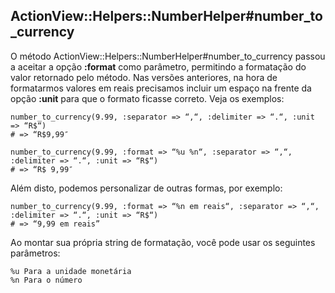 ## ActionView::Helpers::NumberHelper#number\_to\_currency

O método ActionView::Helpers::NumberHelper#number\_to\_currency passou a aceitar a opção **:format** como parâmetro, permitindo a formatação do valor retornado pelo método. Nas versões anteriores, na hora de formatarmos valores em reais precisamos incluir um espaço na frente da opção **:unit** para que o formato ficasse correto. Veja os exemplos:

	number_to_currency(9.99, :separator => “,“, :delimiter => “.“, :unit => “R$“)
	# => “R$9,99″

	number_to_currency(9.99, :format => “%u %n“, :separator => “,“, :delimiter => “.“, :unit => “R$“)
	# => “R$ 9,99″
	
Além disto, podemos personalizar de outras formas, por exemplo:

	number_to_currency(9.99, :format => “%n em reais“, :separator => “,“, :delimiter => “.“, :unit => “R$“)
	# => “9,99 em reais”

Ao montar sua própria string de formatação, você pode usar os seguintes parâmetros:

	%u Para a unidade monetária
	%n Para o número